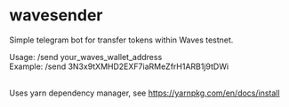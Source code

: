 # wavesender
Simple telegram bot for transfer tokens within Waves testnet.

Usage: /send your_waves_wallet_address<br /> 
Example: /send 3N3x9tXMHD2EXF7iaRMeZfrH1ARB1j9tDWi<br /><br />

Uses yarn dependency manager, see https://yarnpkg.com/en/docs/install
